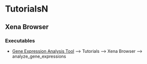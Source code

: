 # TutorialsN

## Xena Browser
### Executables
* [Gene Expression Analysis Tool](https://drive.google.com/drive/folders/0B5v_MzvxZ4zCTmNrQXhTZmlLVmM?usp=sharing) --> Tutorials --> Xena Browser --> analyze_gene_expressions 